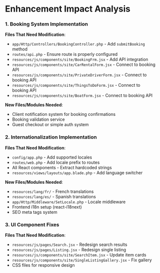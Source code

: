 # Enhancement Impact Analysis

### 1. Booking System Implementation

**Files That Need Modification**:
- `app/Http/Controllers/BookingController.php` - Add `submitBooking` method
- `routes/api.php` - Ensure route is properly configured
- `resources/js/components/site/BookingFrm.jsx` - Add API integration
- `resources/js/components/site/CarRentalForm.jsx` - Connect to booking API
- `resources/js/components/site/PrivateDriverForm.jsx` - Connect to booking API
- `resources/js/components/site/ThingsToDoForm.jsx` - Connect to booking API
- `resources/js/components/site/BoatForm.jsx` - Connect to booking API

**New Files/Modules Needed**:
- Client notification system for booking confirmations
- Booking validation service
- Guest checkout or simple auth system

### 2. Internationalization Implementation

**Files That Need Modification**:
- `config/app.php` - Add supported locales
- `routes/web.php` - Add locale prefix to routes
- All React components - Extract hardcoded strings
- `resources/views/layouts/app.blade.php` - Add language switcher

**New Files/Modules Needed**:
- `resources/lang/fr/` - French translations
- `resources/lang/es/` - Spanish translations
- `app/Http/Middleware/SetLocale.php` - Locale middleware
- Frontend i18n setup (react-i18next)
- SEO meta tags system

### 3. UI Component Fixes

**Files That Need Modification**:
- `resources/js/pages/Search.jsx` - Redesign search results
- `resources/js/pages/Listing.jsx` - Redesign single listing
- `resources/js/components/site/SearchItem.jsx` - Update item cards
- `resources/js/components/site/SingleListingGallery.jsx` - Fix gallery
- CSS files for responsive design
